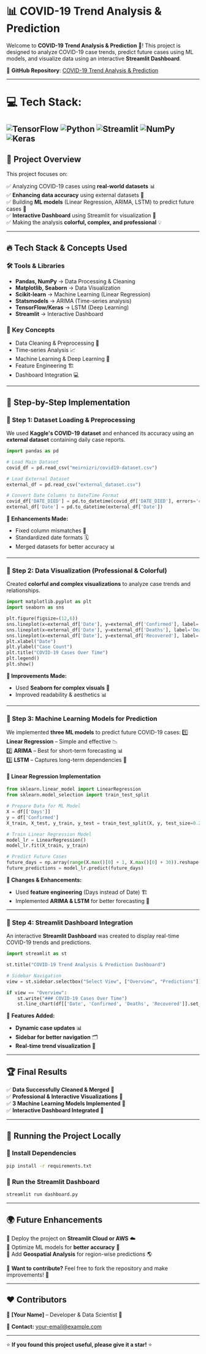# 📊 COVID-19 Trend Analysis & Prediction

Welcome to **COVID-19 Trend Analysis & Prediction** 🚀! This project is designed to analyze COVID-19 case trends, predict future cases using ML models, and visualize data using an interactive **Streamlit Dashboard**.

🔗 **GitHub Repository**: [COVID-19 Trend Analysis & Prediction](https://github.com/debanganghosh08/COVID_19_Trend_Analysis_-_Prediction.git)

---
# 💻 Tech Stack:
![TensorFlow](https://img.shields.io/badge/TensorFlow-%23FF6F00.svg?style=for-the-badge&logo=TensorFlow&logoColor=white) ![Python](https://img.shields.io/badge/python-3670A0?style=for-the-badge&logo=python&logoColor=ffdd54) ![Streamlit](https://img.shields.io/badge/Streamlit-%23FE4B4B.svg?style=for-the-badge&logo=streamlit&logoColor=white) ![NumPy](https://img.shields.io/badge/numpy-%23013243.svg?style=for-the-badge&logo=numpy&logoColor=white) ![Keras](https://img.shields.io/badge/Keras-%23D00000.svg?style=for-the-badge&logo=Keras&logoColor=white)
---

## 📌 Project Overview

This project focuses on:

✅ Analyzing COVID-19 cases using **real-world datasets** 📊  
✅ **Enhancing data accuracy** using external datasets 🔄  
✅ Building **ML models** (Linear Regression, ARIMA, LSTM) to predict future cases 🧠  
✅ **Interactive Dashboard** using Streamlit for visualization 🎨  
✅ Making the analysis **colorful, complex, and professional** 💡  

---

## 🔥 Tech Stack & Concepts Used

### 🛠️ Tools & Libraries
- **Pandas, NumPy** → Data Processing & Cleaning
- **Matplotlib, Seaborn** → Data Visualization
- **Scikit-learn** → Machine Learning (Linear Regression)
- **Statsmodels** → ARIMA (Time-series analysis)
- **TensorFlow/Keras** → LSTM (Deep Learning)
- **Streamlit** → Interactive Dashboard

### 📖 Key Concepts
- Data Cleaning & Preprocessing 🧹
- Time-series Analysis 📈
- Machine Learning & Deep Learning 🤖
- Feature Engineering 🏗️
- Dashboard Integration 💻

---

## 🚀 Step-by-Step Implementation

### 🔹 Step 1: Dataset Loading & Preprocessing

We used **Kaggle's COVID-19 dataset** and enhanced its accuracy using an **external dataset** containing daily case reports.

```python
import pandas as pd

# Load Main Dataset
covid_df = pd.read_csv("meirnizri/covid19-dataset.csv")

# Load External Dataset
external_df = pd.read_csv("external_dataset.csv")

# Convert Date Columns to DateTime Format
covid_df['DATE_DIED'] = pd.to_datetime(covid_df['DATE_DIED'], errors='coerce')
external_df['Date'] = pd.to_datetime(external_df['Date'])
```

**🔹 Enhancements Made:**
- Fixed column mismatches 🔄
- Standardized date formats 🗓️
- Merged datasets for better accuracy 📊

---

### 🔹 Step 2: Data Visualization (Professional & Colorful)

Created **colorful and complex visualizations** to analyze case trends and relationships.

```python
import matplotlib.pyplot as plt
import seaborn as sns

plt.figure(figsize=(12,6))
sns.lineplot(x=external_df['Date'], y=external_df['Confirmed'], label='Confirmed Cases', color='blue')
sns.lineplot(x=external_df['Date'], y=external_df['Deaths'], label='Deaths', color='red')
sns.lineplot(x=external_df['Date'], y=external_df['Recovered'], label='Recovered', color='green')
plt.xlabel("Date")
plt.ylabel("Case Count")
plt.title("COVID-19 Cases Over Time")
plt.legend()
plt.show()
```

**🔹 Improvements Made:**
- Used **Seaborn for complex visuals** 🌈
- Improved readability & aesthetics 📊

---

### 🔹 Step 3: Machine Learning Models for Prediction

We implemented **three ML models** to predict future COVID-19 cases:
1️⃣ **Linear Regression** – Simple and effective 📉  
2️⃣ **ARIMA** – Best for short-term forecasting 📊  
3️⃣ **LSTM** – Captures long-term dependencies 🧠  

#### 📌 Linear Regression Implementation
```python
from sklearn.linear_model import LinearRegression
from sklearn.model_selection import train_test_split

# Prepare Data for ML Model
X = df[['Days']]
y = df['Confirmed']
X_train, X_test, y_train, y_test = train_test_split(X, y, test_size=0.2, random_state=42)

# Train Linear Regression Model
model_lr = LinearRegression()
model_lr.fit(X_train, y_train)

# Predict Future Cases
future_days = np.array(range(X.max()[0] + 1, X.max()[0] + 30)).reshape(-1, 1)
future_predictions = model_lr.predict(future_days)
```

**🔹 Changes & Enhancements:**
- Used **feature engineering** (Days instead of Date) 🏗️
- Implemented **ARIMA & LSTM** for better forecasting 🧠

---

### 🔹 Step 4: Streamlit Dashboard Integration

An interactive **Streamlit Dashboard** was created to display real-time COVID-19 trends and predictions.

```python
import streamlit as st

st.title("COVID-19 Trend Analysis & Prediction Dashboard")

# Sidebar Navigation
view = st.sidebar.selectbox("Select View", ["Overview", "Predictions"])

if view == "Overview":
    st.write("### COVID-19 Cases Over Time")
    st.line_chart(df[['Date', 'Confirmed', 'Deaths', 'Recovered']].set_index('Date'))
```

🔹 **Features Added:**
- **Dynamic case updates** 📊
- **Sidebar for better navigation** 🗂️
- **Real-time trend visualization** 🎨

---

## 🏆 Final Results
✅ **Data Successfully Cleaned & Merged** 🧹  
✅ **Professional & Interactive Visualizations** 🎨  
✅ **3 Machine Learning Models Implemented** 🤖  
✅ **Interactive Dashboard Integrated** 🚀  

---

## 🚀 Running the Project Locally

### 🔹 Install Dependencies
```sh
pip install -r requirements.txt
```

### 🔹 Run the Streamlit Dashboard
```sh
streamlit run dashboard.py
```

---

## 🌍 Future Enhancements
🔹 Deploy the project on **Streamlit Cloud or AWS** ☁️  
🔹 Optimize ML models for **better accuracy** 🎯  
🔹 Add **Geospatial Analysis** for region-wise predictions 🌎  

📌 **Want to contribute?** Feel free to fork the repository and make improvements! 🚀

---

## ❤️ Contributors
👤 **[Your Name]** – Developer & Data Scientist 🚀

📩 **Contact:** your-email@example.com

---

⭐ **If you found this project useful, please give it a star!** ⭐

